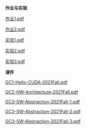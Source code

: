 <!-- tabs:start -->
**作业与实验**

[作业1.pdf](https://gh.hitcs.cc/https://raw.githubusercontent.com/HIT-OpenCS/CS_Courses/main/选修课程/GPU计算/作业与实验/作业1.pdf)

[作业2.pdf](https://gh.hitcs.cc/https://raw.githubusercontent.com/HIT-OpenCS/CS_Courses/main/选修课程/GPU计算/作业与实验/作业2.pdf)

[实验1.pdf](https://gh.hitcs.cc/https://raw.githubusercontent.com/HIT-OpenCS/CS_Courses/main/选修课程/GPU计算/作业与实验/实验1.pdf)

[实验2.pdf](https://gh.hitcs.cc/https://raw.githubusercontent.com/HIT-OpenCS/CS_Courses/main/选修课程/GPU计算/作业与实验/实验2.pdf)

[实验3.pdf](https://gh.hitcs.cc/https://raw.githubusercontent.com/HIT-OpenCS/CS_Courses/main/选修课程/GPU计算/作业与实验/实验3.pdf)

**课件**

[GC1-Hello-CUDA-2021Fall.pdf](https://gh.hitcs.cc/https://raw.githubusercontent.com/HIT-OpenCS/CS_Courses/main/选修课程/GPU计算/课件/GC1-Hello-CUDA-2021Fall.pdf)

[GC2-HW-Architecture-2021Fall.pdf](https://gh.hitcs.cc/https://raw.githubusercontent.com/HIT-OpenCS/CS_Courses/main/选修课程/GPU计算/课件/GC2-HW-Architecture-2021Fall.pdf)

[GC3-SW-Abstraction-2021Fall-1.pdf](https://gh.hitcs.cc/https://raw.githubusercontent.com/HIT-OpenCS/CS_Courses/main/选修课程/GPU计算/课件/GC3-SW-Abstraction-2021Fall-1.pdf)

[GC3-SW-Abstraction-2021Fall-2.pdf](https://gh.hitcs.cc/https://raw.githubusercontent.com/HIT-OpenCS/CS_Courses/main/选修课程/GPU计算/课件/GC3-SW-Abstraction-2021Fall-2.pdf)

[GC3-SW-Abstraction-2021Fall-3.pdf](https://gh.hitcs.cc/https://raw.githubusercontent.com/HIT-OpenCS/CS_Courses/main/选修课程/GPU计算/课件/GC3-SW-Abstraction-2021Fall-3.pdf)

<!-- tabs:end -->